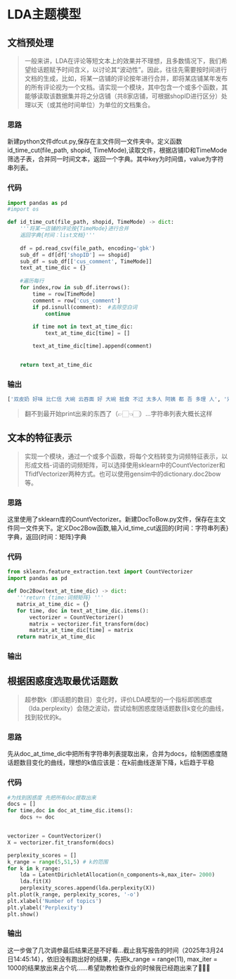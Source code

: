 # LDA主题模型
## 文档预处理

> 一般来讲，LDA在评论等短文本上的效果并不理想，且多数情况下，我们希望给话题赋予时间含义，以讨论其“波动性”。因此，往往先需要按时间进行文档的生成，比如，将某一店铺的评论按年进行合并，即将某店铺某年发布的所有评论视为一个文档。请实现一个模块，其中包含一个或多个函数，其能够读取该数据集并将之分店铺（共8家店铺，可根据shopID进行区分）处理以天（或其他时间单位）为单位的文档集合。

### 思路
新建python文件dfcut.py,保存在主文件同一文件夹中。定义函数id_time_cut(file_path, shopid, TimeMode),读取文件，根据店铺ID和TimeMode筛选子表，合并同一时间文本，返回一个字典。其中key为时间值，value为字符串列表。

### 代码
```Python
import pandas as pd
#import os

def id_time_cut(file_path, shopid, TimeMode) -> dict:
    '''将某一店铺的评论按{TimeMode}进行合并
    返回字典{时间：list文档}'''
    
    df = pd.read_csv(file_path, encoding='gbk')
    sub_df = df[df['shopID'] == shopid]
    sub_df = sub_df[['cus_comment', TimeMode]]
    text_at_time_dic = {}
    
    #遍历每行
    for index,row in sub_df.iterrows():
        time = row[TimeMode]
        comment = row['cus_comment']
        if pd.isnull(comment):  #去除空白词
            continue
        
        if time not in text_at_time_dic:
            text_at_time_dic[time] = []

        text_at_time_dic[time].append(comment)


    return text_at_time_dic
```

### 输出
```Python
['双皮奶 好味 比仁信 大碗 云吞面 好 大碗 抵食 不过 太多人 阿姨 都 吾 多理 人', '双皮奶 很 好吃 的 不过 环境 太 吵 杂 了 要 和 人 拼桌 的 说', '雙皮奶 是 我 的 至 愛必 吃  这 裹 價錢 可以 雙皮奶 做 的 比仁信 好', '双皮奶 比仁信  好 很多 就是 太挤 了 服务 就 有点 跟不上 咯 总体 食物 水 平 不错', '挤得 一塌糊涂 只能 拼桌 服务员 大喊大叫 跑来跑去 完全 丧失 了 品位 美食 的 兴致 印象 打 了 大大的 折扣 主食 品种 比 甜点 还 多 虽然 价格 更加 的 便宜 名气 也 很 响亮 但 双皮奶 和 其他 甜水 从 外表 来说 就 不及 仁信 一尝 更是 甜 的 发腻 特别 是 奶糊 绝对 肥', '十甫路 的 店  生意 真的 爆好 平心而论 这里 的 双皮奶 还 不错 曾经 是 印象 中 的 第一名 直到 在 香港 吃 到益 顺人 的 嘴 真实 刁  啊', '最 搞笑 的 是 我 把 单子 弄 丢 了 差点 就 把 端 到 我 面前 的 双皮奶 给 端 回去 可能 是 先入为主 吧 而且 到 这里 要 的 是 纯 的 双皮奶 没加 红豆 表面 的 裂痕 就 不可 遮掩 地露 了 出来 感觉 整体 上 比仁信 的 再 冻 一点 但是 皮 就 没有 厚出 凤凰 奶糊 好 甜 啊 就是 奶粉 冲 的 感觉 第十 甫 的 小吃 太多 了 感觉 胃口 完全 装不下 呀 每次 想 吃 云吞面 都 没 地方 放 了', '非常 好吃 每次 去 广州 都  要 想 办法 去 尝尝 尤其 是 凤凰 奶糊 一级 棒', '也 是 个 老字号 点 了 招牌 的 双皮奶 想 尝尝 正宗 的 味道 如何 可 能 是 天生 不 喜欢 这种 味道 的 吧 吃 了 几口 就 浪费 了', '最 喜欢 这里 的 姜 埋奶 其他 主食 也 很 不错 如牛 三星 个人 认为 是 广州 最 好吃 的 云吞面 也 很 好 块钱 就 有 大大的 虾 在 里面']
```
> 翻不到最开始print出来的东西了（👉🏻👈🏻）...字符串列表大概长这样

## 文本的特征表示
> 实现一个模块，通过一个或多个函数，将每个文档转变为词频特征表示，以形成文档-词语的词频矩阵，可以选择使用sklearn中的CountVectorizer和TfidfVectorizer两种方式。也可以使用gensim中的dictionary.doc2bow等。

### 思路
这里使用了sklearn库的CountVectorizer。新建DocToBow.py文件，保存在主文件同一文件夹下。定义Doc2Bow函数,输入id_time_cut返回的{时间：字符串列表}字典，返回{时间：矩阵}字典

### 代码
 ```Python
from sklearn.feature_extraction.text import CountVectorizer
import pandas as pd

def Doc2Bow(text_at_time_dic) -> dict:
    '''return {time:词频矩阵} '''
    matrix_at_time_dic = {}
    for time, doc in text_at_time_dic.items():
        vectorizer = CountVectorizer()
        matrix = vectorizer.fit_transform(doc)
        matrix_at_time_dic[time] = matrix
    return matrix_at_time_dic
```
### 输出

## 根据困惑度选取最优话题数
> 超参数k（即话题的数目）变化时，评价LDA模型的一个指标即困惑度（lda.perplexity）会随之波动，尝试绘制困惑度随话题数目k变化的曲线，找到较优的k。

### 思路
先从doc_at_time_dic中把所有字符串列表提取出来，合并为docs，绘制困惑度随话题数目变化的曲线，理想的k值应该是：在k前曲线逐渐下降，k后趋于平稳

### 代码
```python
#为找到困惑度 先把所有doc提取出来
docs = []
for time,doc in doc_at_time_dic.items():
    docs += doc


vectorizer = CountVectorizer()
X = vectorizer.fit_transform(docs)

perplexity_scores = []
k_range = range(5,51,5) # k的范围
for k in k_range:
    lda = LatentDirichletAllocation(n_components=k,max_iter= 2000)
    lda.fit(X)
    perplexity_scores.append(lda.perplexity(X))
plt.plot(k_range, perplexity_scores, '-o')
plt.xlabel('Number of topics')
plt.ylabel('Perplexity')
plt.show()
```
### 输出
这一步做了几次调参最后结果还是不好看...截止我写报告的时间（2025年3月24日14:45:14），依旧没有跑出好的结果，先把k_range = range(11), max_iter = 1000的结果放出来占个坑......希望助教检查作业的时候我已经跑出来了🥲🥲🥲
